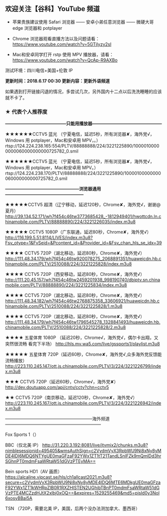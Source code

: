 ## 欢迎关注【谷科】YouTube 频道

* 苹果贵族建议使用 Safari 浏览器 —— 安卓小弟任意浏览器 —— 微硬大哥 edge 浏览器和 potplayer

* Chrome 浏览器观看直播方法以及问题请看：https://www.youtube.com/watch?v=5GTilyzy2sI

* Mac和安卓同学打开 rstp 使用 MPV 播放器，请看：https://www.youtube.com/watch?v=QcAp-R9AXBo

测试环境：四川电信+美国+伦敦 IP

****更新时间：2018.6.17  00:30  更新内容：更新外语频道****

如果遇到打开链接闪退的情况，多尝试几次，另外国内十二点以后洗洗睡睡的应该就不卡了。

### ★ 代表个人推荐度

****——————————————只能用播放器————————————————****

★★★★★★CCTV5 蓝光 （宁夏电信，延迟5秒，所有浏览器✘，海外党√，Windows 用 potplayer，Mac和安卓用 MPV，。）
rtsp://124.224.238.165:554/PLTV/88888888/224/3221225890/10000100000000060000000000725782_0.smil 

★★★★★★CCTV5 蓝光 （宁夏电信，延迟5秒，所有浏览器✘，海外党√，Windows 用 potplayer，Mac和安卓用 MPV。）
rtsp://124.224.238.170/PLTV/88888888/224/3221225890/10000100000000060000000000725782_0.smil


****—————————————————浏览器通用——————————————————****

★★★★★CCTV5 超清（辽宁移动，延迟120秒，Chrome✘，海外党√，谢谢@夏丹）
http://39.134.52.171/wh7f454c46tw3773685428_-1812949401/hwottcdn.ln.chinamobile.com/PLTV/88888890/224/3221226035/index.m3u8

★★★★★ CCTV5 1080P（广东联通，延迟80秒，Chrome✘，海外党√）
http://116.199.5.51:8114/LIVES/index.m3u8?Fsv_otype=1&FvSeid=&Pcontent_id=&Provider_id=&Fsv_chan_hls_se_idx=39

★★★★ CCTV5 720P（湖北移动，延迟80秒，Chrome✘，海外党√）
http://111.48.34.179/wh7f454c46tw920078275_2068891351/huaweicdn.hb.chinamobile.com/PLTV/2510088/224/3221225828/index.m3u8

★★★★ CCTV5 720P（西安移动，延迟80秒，Chrome✘，海外党√）
http://111.20.45.157/wh7f454c46tw2459201938_998190740/dbiptv.sn.chinamobile.com/PLTV/88888890/224/3221225834/index.m3u8

★★★★ CCTV5 720P（湖北移动，延迟80秒，Chrome✘，海外党√）
http://111.48.34.182/wh7f454c46tw2768875358_33606921/huaweicdn.hb.chinamobile.com/PLTV/2510088/224/3221225828/1.m3u8

★★★★ CCTV5 720P（湖北移动，延迟80秒，Chrome✘，海外党√）
http://111.48.34.179/wh7f454c46tw1796545278_1328841493/huaweicdn.hb.chinamobile.com/PLTV/2510088/224/3221225828/2.m3u8

★★★★ 五星体育 1080P （延迟20秒，Chrome√，海外党√，偶尔卡出翔，又突然很流畅 看完下半场）
http://hls.mv.wa5.com/live/gssports1/playlist.m3u8 

★★★★★ 五星体育 720P（延迟60秒，Chrome✘，海外党√,众多海外党反馈能流畅播放）
http://223.110.245.147/ott.js.chinamobile.com/PLTV/3/224/3221226799/index.m3u8 

★★★ CCTV5 720P（延迟60秒，Chrome√，海外党✘） 
http://dev.doutuapp.com/api/cntv/cctv?chn=cctv5 

★★ CCTV5 720P（南京移动，延迟120秒，Chrome✘，海外党√）
http://223.110.245.167/ott.js.chinamobile.com/PLTV/3/224/3221226942/index.m3u8



————————————————————海外频道——————————————————————

Fox Sports 1（）


BBC（仅北美 IP）
http://31.220.3.192:8081/live/jtvmix2/chunks.m3u8?nimblesessionid=495405&wmsAuthSign=c2VydmVyX3RpbWU9Ni8xNy8yMDE4IDI6MDQ6NTYgUE0maGFzaF92YWx1ZT1tT21TandLSnlFZk9mQmlDd3hrSGhnPT0mdmFsaWRtaW51dGVzPTEyMA==

Bein sports HD1（AV 画质）
https://alcaline.vipcast.se/hls/ch1allcast2021.m3u8?secure=c2VydmVyX3RpbWU9Ni8xNy8yMDE4IDQ6MTE6MDkgUE0maGFzaF92YWx1ZT1kWHRpZlB0R1RXZHlSTEN2UGhibTBnPT0mdmFsaWRtaW51dGVzPTE4MCZzdHJtX2xlbj0xOQ==&expires=1529255469&md5=pisld0y3Nol6xosyBBai5A


TSN （720P，需要北美 IP，美国，后两个没办法测加拿大、墨西哥）


